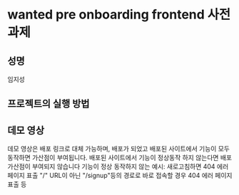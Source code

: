 # wanted pre onboarding frontend 사전 과제

## 성명

임지성

## 프로젝트의 실행 방법

## 데모 영상

데모 영상은 배포 링크로 대체 가능하며, 배포가 되었고 배포된 사이트에서 기능이 모두 동작하면 가산점이 부여됩니다.
배포된 사이트에서 기능이 정상동작 하지 않는다면 배포 가산점이 부여되지 않습니다
기능이 정상 동작하지 않는 예시:
새로고침하면 404 에러 페이지 표출
"/" URL이 아닌 "/signup"등의 경로로 바로 접속할 경우 404 에러 페이지 표출 등
